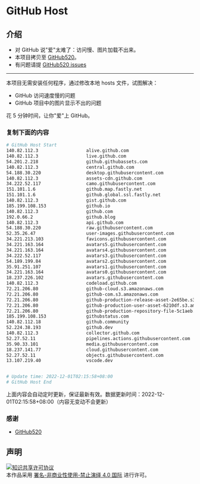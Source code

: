 # GitHub Host
## 介绍
- 对 GitHub 说"爱"太难了：访问慢、图片加载不出来。
- 本项目拷贝至 [GitHub520](https://github.com/521xueweihan/GitHub520)。
- 有问题请提 [GitHub520 issues](https://github.com/521xueweihan/GitHub520/issues/new)

---

本项目无需安装任何程序，通过修改本地 hosts 文件，试图解决：
- GitHub 访问速度慢的问题
- GitHub 项目中的图片显示不出的问题

花 5 分钟时间，让你"爱"上 GitHub。

### 复制下面的内容
```bash
# GitHub Host Start
140.82.112.3                  alive.github.com
140.82.112.3                  live.github.com
54.201.2.218                  github.githubassets.com
140.82.112.3                  central.github.com
54.188.30.220                 desktop.githubusercontent.com
140.82.112.3                  assets-cdn.github.com
34.222.52.117                 camo.githubusercontent.com
151.101.1.6                   github.map.fastly.net
151.101.1.6                   github.global.ssl.fastly.net
140.82.112.3                  gist.github.com
185.199.108.153               github.io
140.82.112.3                  github.com
192.0.66.2                    github.blog
140.82.112.3                  api.github.com
54.188.30.220                 raw.githubusercontent.com
52.35.26.47                   user-images.githubusercontent.com
34.221.213.103                favicons.githubusercontent.com
34.221.163.164                avatars5.githubusercontent.com
34.221.163.164                avatars4.githubusercontent.com
34.222.52.117                 avatars3.githubusercontent.com
54.189.199.84                 avatars2.githubusercontent.com
35.91.251.107                 avatars1.githubusercontent.com
34.221.163.164                avatars0.githubusercontent.com
18.237.226.102                avatars.githubusercontent.com
140.82.112.3                  codeload.github.com
72.21.206.80                  github-cloud.s3.amazonaws.com
72.21.206.80                  github-com.s3.amazonaws.com
72.21.206.80                  github-production-release-asset-2e65be.s3.amazonaws.com
72.21.206.80                  github-production-user-asset-6210df.s3.amazonaws.com
72.21.206.80                  github-production-repository-file-5c1aeb.s3.amazonaws.com
185.199.108.153               githubstatus.com
140.82.112.18                 github.community
52.224.38.193                 github.dev
140.82.112.3                  collector.github.com
52.27.52.11                   pipelines.actions.githubusercontent.com
35.90.33.101                  media.githubusercontent.com
18.237.141.77                 cloud.githubusercontent.com
52.27.52.11                   objects.githubusercontent.com
13.107.219.40                 vscode.dev


# Update time: 2022-12-01T02:15:58+08:00
# GitHub Host End

```
上面内容会自动定时更新，保证最新有效。数据更新时间：2022-12-01T02:15:58+08:00（内容无变动不会更新）

### 感谢

- [GitHub520](https://github.com/521xueweihan/GitHub520)

## 声明
<a rel="license" href="https://creativecommons.org/licenses/by-nc-nd/4.0/deed.zh"><img alt="知识共享许可协议" style="border-width: 0" src="https://licensebuttons.net/l/by-nc-nd/4.0/88x31.png"></a><br>本作品采用 <a rel="license" href="https://creativecommons.org/licenses/by-nc-nd/4.0/deed.zh">署名-非商业性使用-禁止演绎 4.0 国际</a> 进行许可。